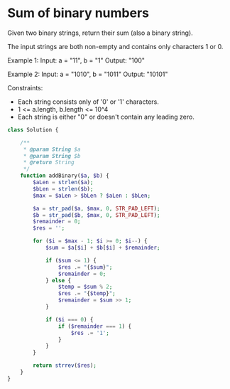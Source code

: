 # Sum of binary numbers

Given two binary strings, return their sum (also a binary string).

The input strings are both non-empty and contains only characters 1 or 0.

Example 1:
Input: a = "11", b = "1"
Output: "100"

Example 2:
Input: a = "1010", b = "1011"
Output: "10101"

Constraints:
- Each string consists only of '0' or '1' characters.
- 1 <= a.length, b.length <= 10^4
- Each string is either "0" or doesn't contain any leading zero.

```php
class Solution {

    /**
     * @param String $a
     * @param String $b
     * @return String
     */
    function addBinary($a, $b) {
        $aLen = strlen($a);
        $bLen = strlen($b);
        $max = $aLen > $bLen ? $aLen : $bLen;

        $a = str_pad($a, $max, 0, STR_PAD_LEFT);
        $b = str_pad($b, $max, 0, STR_PAD_LEFT);
        $remainder = 0;
        $res = '';

        for ($i = $max - 1; $i >= 0; $i--) {
            $sum = $a[$i] + $b[$i] + $remainder;

            if ($sum <= 1) {
                $res .= "{$sum}";
                $remainder = 0;
            } else {
                $temp = $sum % 2;
                $res .= "{$temp}";
                $remainder = $sum >> 1;
            }

            if ($i === 0) {
                if ($remainder === 1) {
                    $res .= '1';
                }
            }
        }

        return strrev($res);
    }
}
```
